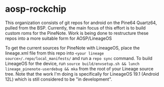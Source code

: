 # aosp-rockchip
This organization consists of git repos for android on the Pine64 Quartz64, pulled from the BSP. Currently, the main focus of this effort is to build custom roms for the PineNote. Work is being done to restructure these repos into a more suitable form for AOSP/LineageOS

To get the current sources for PineNote with LineageOS, place the lineage.xml file from this repo into `<your lineage source>/.repo/local_manifests/` and run a `repo sync` command. To build LineageOS for the device, run `source build/envsetup.sh && lunch lineage_pinenote-userdebug && mka` from the root of your Lineage source tree. Note that the work I'm doing is specifically for LineageOS 19.1 (Android 12L) which is still considered to be "in development".
